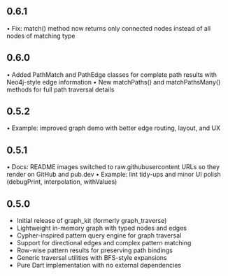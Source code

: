 ## 0.6.1

• Fix: match() method now returns only connected nodes instead of all nodes of matching type

## 0.6.0

• Added PathMatch and PathEdge classes for complete path results with Neo4j-style edge information
• New matchPaths() and matchPathsMany() methods for full path traversal details

## 0.5.2

• Example: improved graph demo with better edge routing, layout, and UX

## 0.5.1

• Docs: README images switched to raw.githubusercontent URLs so they render on GitHub and pub.dev
• Example: lint tidy-ups and minor UI polish (debugPrint, interpolation, withValues)

## 0.5.0

* Initial release of graph_kit (formerly graph_traverse)
* Lightweight in-memory graph with typed nodes and edges
* Cypher-inspired pattern query engine for graph traversal
* Support for directional edges and complex pattern matching
* Row-wise pattern results for preserving path bindings
* Generic traversal utilities with BFS-style expansions
* Pure Dart implementation with no external dependencies
